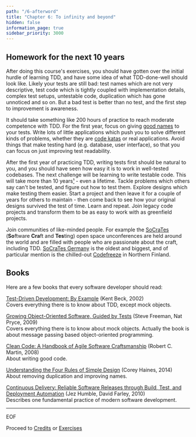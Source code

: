 ```yaml
---
path: "/6-afterword"
title: "Chapter 6: To infinity and beyond"
hidden: false
information_page: true
sidebar_priority: 3000
---
```


## Homework for the next 10 years

After doing this course's exercises, you should have gotten over the initial hurdle of learning TDD, and have some idea of what TDD-done-well should look like. Likely your tests are still bad: test names which are not very descriptive, test code which is tightly coupled with implementation details, complex test setups, untestable code, duplication which has gone unnoticed and so on. But a bad test is better than no test, and the first step to improvement is awareness.

It should take something like 200 hours of practice to reach moderate competence with TDD. For the first year, focus on giving [good names](/1-tdd#test-names-should-be-sentences) to your tests. Write lots of little applications which push you to solve different kinds of problems, whether they are [code katas](https://kata-log.rocks/) or real applications. Avoid things that make testing hard (e.g. database, user interface), so that you can focus on just improving test readability.

After the first year of practicing TDD, writing tests first should be natural to you, and you should have seen how easy it is to work in well-tested codebases. The next challenge will be learning to write testable code. This will take more than 10 years[¹](https://norvig.com/21-days.html) - even a lifetime. Tackle problems which others say can't be tested, and figure out how to test them. Explore designs which make testing them easier. Start a project and then leave it for a couple of years for others to maintain - then come back to see how your original designs survived the test of time. Learn and repeat. Join legacy code projects and transform them to be as easy to work with as greenfield projects.

Join communities of like-minded people. For example the [SoCraTes](https://www.socrates-conference.de/home#conferences) (**So**ftware **Cra**ft and **Tes**ting) open space unconferences are held around the world and are filled with people who are passionate about the craft, including TDD. [SoCraTes Germany](https://www.socrates-conference.de/) is the oldest and biggest, and of particular mention is the chilled-out [Codefreeze](https://codefreeze.fi/) in Northern Finland.


## Books

Here are a few books that every software developer should read:

[Test-Driven Development: By Example](https://www.amazon.com/Test-Driven-Development-Kent-Beck/dp/0321146530) (Kent Beck, 2002)<br>
Covers everything there is to know about TDD, except mock objects.

[Growing Object-Oriented Software, Guided by Tests](https://www.amazon.com/Growing-Object-Oriented-Software-Guided-Tests/dp/0321503627) (Steve Freeman, Nat Pryce, 2009)<br>
Covers everything there is to know about mock objects. Actually the book is about message passing based object-oriented programming.

[Clean Code: A Handbook of Agile Software Craftsmanship](https://www.amazon.com/Clean-Code-Handbook-Software-Craftsmanship/dp/0132350882) (Robert C. Martin, 2008)<br>
About writing good code.

[Understanding the Four Rules of Simple Design](https://leanpub.com/4rulesofsimpledesign) (Corey Haines, 2014)<br>
About removing duplication and improving names.

[Continuous Delivery: Reliable Software Releases through Build, Test, and Deployment Automation](https://www.amazon.com/Continuous-Delivery-Deployment-Automation-Addison-Wesley/dp/0321601912) (Jez Humble, David Farley, 2010)<br>
Describes one fundamental practice of modern software development.

---

EOF

Proceed to [Credits](/credits) or [Exercises](/exercises)
